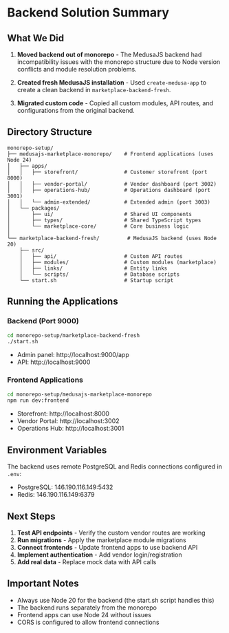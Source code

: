 # Backend Solution Summary

## What We Did

1. **Moved backend out of monorepo** - The MedusaJS backend had incompatibility issues with the monorepo structure due to Node version conflicts and module resolution problems.

2. **Created fresh MedusaJS installation** - Used `create-medusa-app` to create a clean backend in `marketplace-backend-fresh`.

3. **Migrated custom code** - Copied all custom modules, API routes, and configurations from the original backend.

## Directory Structure

```
monorepo-setup/
├── medusajs-marketplace-monorepo/    # Frontend applications (uses Node 24)
│   ├── apps/
│   │   ├── storefront/               # Customer storefront (port 8000)
│   │   ├── vendor-portal/            # Vendor dashboard (port 3002)
│   │   ├── operations-hub/           # Operations dashboard (port 3001)
│   │   └── admin-extended/           # Extended admin (port 3003)
│   └── packages/
│       ├── ui/                       # Shared UI components
│       ├── types/                    # Shared TypeScript types
│       └── marketplace-core/         # Core business logic
│
└── marketplace-backend-fresh/         # MedusaJS backend (uses Node 20)
    ├── src/
    │   ├── api/                      # Custom API routes
    │   ├── modules/                  # Custom modules (marketplace)
    │   ├── links/                    # Entity links
    │   └── scripts/                  # Database scripts
    └── start.sh                      # Startup script
```

## Running the Applications

### Backend (Port 9000)
```bash
cd monorepo-setup/marketplace-backend-fresh
./start.sh
```
- Admin panel: http://localhost:9000/app
- API: http://localhost:9000

### Frontend Applications
```bash
cd monorepo-setup/medusajs-marketplace-monorepo
npm run dev:frontend
```
- Storefront: http://localhost:8000
- Vendor Portal: http://localhost:3002
- Operations Hub: http://localhost:3001

## Environment Variables

The backend uses remote PostgreSQL and Redis connections configured in `.env`:
- PostgreSQL: 146.190.116.149:5432
- Redis: 146.190.116.149:6379

## Next Steps

1. **Test API endpoints** - Verify the custom vendor routes are working
2. **Run migrations** - Apply the marketplace module migrations
3. **Connect frontends** - Update frontend apps to use backend API
4. **Implement authentication** - Add vendor login/registration
5. **Add real data** - Replace mock data with API calls

## Important Notes

- Always use Node 20 for the backend (the start.sh script handles this)
- The backend runs separately from the monorepo
- Frontend apps can use Node 24 without issues
- CORS is configured to allow frontend connections